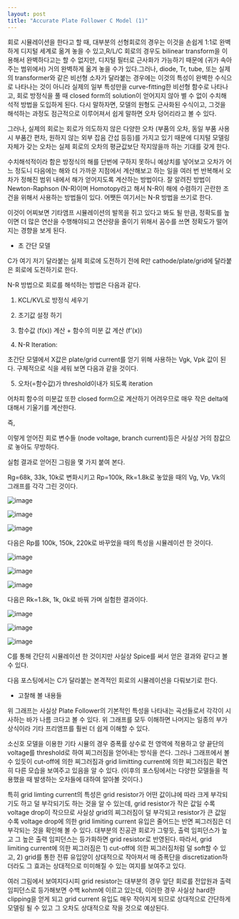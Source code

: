 ```yaml
---
layout: post
title: "Accurate Plate Follower C Model (1)"
---
```



회로 시뮬레이션을 한다고 할 때, 대부분의 선형회로의 경우는 이것을 손쉽게 1:1로 완벽하게 디지털 세계로 옮겨 놓을 수 있고,R/L/C 회로의 경우도 bilinear transform을 이용해서 완벽하다고는 할 수 없지만, 디지털 필터로 근사화가 가능하기 때문에 (귀가 속아주는 범위에서) 거의 완벽하게 옮겨 놓을 수가 있다.그러나, diode, Tr, tube, 또는 실제의 transformer와 같은 비선형 소자가 달라붙는 경우에는 이것의 특성이 완벽한 수식으로 나타나는 것이 아니라 실제의 일부 특성만을 curve-fitting한 비선형 함수로 나타나고, 회로 방정식을 풀 때 closed form의 solution이 얻어지지 않아 별 수 없이 수치해석적 방법을 도입하게 된다. 다시 말하자면, 모델의 원형도 근사화된 수식이고, 그것을 해석하는 과정도 점근적으로 이루어져서 쉽게 말하면 오차 덩어리라고 볼 수 있다.




그러나, 실제의 회로는 회로가 의도하지 않은 다양한 오차 (부품의 오차, 동일 부품 사용시 부품간 편차, 원하지 않는 외부 잡음 간섭 등등)를 가지고 있기 때문에 디지털 모델링 자체가 갖는 오차는 실제 회로의 오차의 평균값보단 작지않을까 하는 기대를 갖게 한다.




수치해석적이라 함은 방정식의 해를 단번에 구하지 못하니 예상치를 넣어보고 오차가 어느 정도니 다음에는 해와 더 가까운 지점에서 계산해보고 하는 일을 여러 번 반복해서 오차가 정해진 범위 내에서 해가 얻어지도록 계산하는 방법이다. 잘 알려진 방법이 Newton-Raphson (N-R)이며 Homotopy라고 해서 N-R이 해에 수렴하기 곤란한 조건을 위해서 사용하는 방법들이 있다. 어쨋든 여기서는 N-R 방법을 쓰기로 한다. 




이것이 어찌보면 기타앰프 시뮬레이션의 발목을 쥐고 있다고 봐도 될 만큼, 정확도를 높이면 더 많은 연산을 수행해야되고 연산량을 줄이기 위해서 꼼수를 쓰면 정확도가 떨어지는 경향을 보게 된다.




- 초 간단 모델




C가 여기 저기 달라붙는 실제 회로에 도전하기 전에 R만 cathode/plate/grid에 달라붙은 회로에 도전하기로 한다.




N-R 방법으로 회로를 해석하는 방법은 다음과 같다.




1) KCL/KVL로 방정식 세우기

2) 초기값 설정 하기

3) 함수값 (f(x)) 계산 + 함수의 미분 값 계산 (f’(x))

4) N-R Iteration: 









초간단 모델에서 X값은 plate/grid current를 얻기 위해 사용하는 Vgk, Vpk 값이 된다. 구체적으로 식을 세워 보면 다음과 같을 것이다.















5) 오차(=함수값)가 threshold이내가 되도록 iteration




어차피 함수의 미분값 또한 closed form으로 계산하기 어려우므로 매우 작은 delta에 대해서 기울기를 계산한다.




즉,









이렇게 얻어진 회로 변수들 (node voltage, branch current)등은 사실상 거의 참값으로 놓아도 무방하다.




실험 결과로 얻어진 그림을 몇 가지 붙여 본다. 




Rg=68k, 33k, 10k로 변화시키고 Rp=100k, Rk=1.8k로 놓았을 때의 Vg, Vp, Vk의 그래프를 각각 그린 것이다.






![image](/assets/images/9cd32422000fd187fe29c03367564012.png)



![image](/assets/images/78ec3ff81606c57f753482a00198cdcb.png)



![image](/assets/images/6a2e701989cbc6f28d3da8c248861d1c.png)




다음은 Rp를 100k, 150k, 220k로 바꾸었을 때의 특성을 시뮬레이션 한 것이다.






![image](/assets/images/ed30da8e38810435229dc086658076b7.png)



![image](/assets/images/da1bfcf4f3f84e43db47fde8faff3d8f.png)



![image](/assets/images/17ede2bb7813d4bcb68861ece323e9c5.png)

다음은 Rk=1.8k, 1k, 0k로 바꿔 가며 실험한 결과이다.






![image](/assets/images/aad4e44700bb73612fe7c2b15827fc9f.png)



![image](/assets/images/b53d256ac1d931444ca7a216897e6157.png)



![image](/assets/images/ebecf44eac42e96314809078f110fb51.png)

C를 통해 간단히 시뮬레이션 한 것이지만 사실상 Spice를 써서 얻은 결과와 같다고 볼 수 있다.





다음 포스팅에서는 C가 달라붙는 본격적인 회로의 시뮬레이션을 다뤄보기로 한다.




- 고찰해 볼 내용들




위 그래프는 사실상 Plate Follower의 기본적인 특성을 나타내는 곡선들로서 각각이 시사하는 바가 나름 크다고 볼 수 있다. 위 그래프를 모두 이해하면 나머지는 일종의 부가 상식이라 기타 프리앰프를 훨씬 더 쉽게 이해할 수 있다.




소신호 모델을 이용한 기타 시뮬의 경우 증폭률 상수로 전 영역에 적용하고 양 끝단의 voltage를 threshold로 하여 찌그러짐을 얻어내는 방식을 쓴다. 그러나 그래프에서 볼 수 있듯이 cut-off에 의한 찌그러짐과 grid limitting current에 의한 찌그러짐은 확연히 다른 모습을 보여주고 있음을 알 수 있다. (이후의 포스팅에서는 다양한 모델들을 적용했을 때 발생하는 오차들에 대하여 알아볼 것이다.)




특히 grid limting current의 특성은 grid resistor가 어떤 값이냐에 따라 크게 부각되기도 하고 덜 부각되기도 하는 것을 알 수 있는데, grid resistor가 작은 값일 수록 voltage drop이 작으므로 사실상 grid의 찌그러짐이 덜 부각되고 resistor가 큰 값일 수록 voltage drop에 의한 grid limiting current 유입은 줄어드는 반면 찌그러짐은 더 부각되는 것을 확인해 볼 수 있다. 대부분의 진공관 회로가 그렇듯, 출력 임피던스가 높고 그 높은 출력 임피던스는 등가화하면 grid resistor로 반영된다. 따라서, grid limiting current에 의한 찌그러짐은 1) cut-off에 의한 찌그러짐처럼 덜 soft할 수 있고, 2) grid를 통한 전류 유입양이 상대적으로 작아져서 매 증폭단을 discretization하더라도 그 효과는 상대적으로 미미해질 수 있는 여지를 보여주고 있다. 




여러 그림에서 보여지다시피 grid resistor는 대부분의 경우 앞단 회로를 전압원과 출력임피던스로 등가해보면 수백 kohm에 이르고 있는데, 이러한 경우 사실상 hard한 clipping을 얻게 되고 grid current 유입도 매우 작아지게 되므로 상대적으로 간단하게 모델링 될 수 있고 그 오차도 상대적으로 작을 것으로 예상된다.











